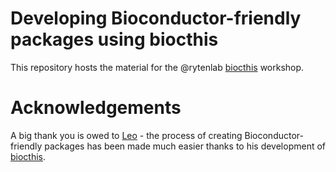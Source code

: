 # Developing Bioconductor-friendly packages using biocthis

This repository hosts the material for the \@rytenlab [biocthis](https://github.com/lcolladotor/biocthis) workshop.

# Acknowledgements

A big thank you is owed to [Leo](http://lcolladotor.github.io/) - the process of creating Bioconductor-friendly packages has been made much easier thanks to his development of [biocthis](https://github.com/lcolladotor/biocthis).
